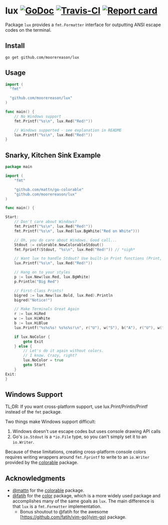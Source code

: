 # lux [![GoDoc](https://godoc.org/github.com/moorereason/lux?status.svg)](http://godoc.org/github.com/moorereason/lux) [![Travis-CI](https://travis-ci.org/moorereason/lux.svg)](https://travis-ci.org/moorereason/lux) [![Report card](https://goreportcard.com/badge/github.com/moorereason/lux)](https://goreportcard.com/report/github.com/moorereason/lux)

Package `lux` provides a `fmt.Formatter` interface for outputting ANSI escape codes on the terminal.

## Install

```text
go get github.com/moorereason/lux
```

## Usage

```go
import (
  "fmt"

  "github.com/moorereason/lux"
)

func main() {
	// No Windows support
	fmt.Printf("%s\n", lux.Red("Red!"))

	// Windows supported - see explanation in README
	lux.Printf("%s\n", lux.Red("Red!"))
}
```

## Snarky, Kitchen Sink Example

```go
package main

import (
	"fmt"

	"github.com/mattn/go-colorable"
	"github.com/moorereason/lux"
)

func main() {

Start:
	// Don't care about Windows?
	fmt.Printf("%s\n", lux.Red("Red!"))
	fmt.Printf("%s\n", lux.Red(lux.BgWhite("Red on White")))

	// Oh, you do care about Windows. Good call...
	Stdout := colorable.NewColorableStdout()
	fmt.Fprintf(Stdout, "%s\n", lux.Red("Red!")) // *sigh*

	// Want lux to handle Stdout? Use built-in Print functions (Print, Println, Printf)
	lux.Printf("%s\n", lux.Red("Red!"))

	// Hang on to your styles
	p := lux.New(lux.Red, lux.BgWhite)
	p.Println("Big Red")

	// First-Class Prints!
	bigred := lux.New(lux.Bold, lux.Red).Println
	bigred("Notice!")

	// Make Terminals Great Again
	r := lux.HiRed
	w := lux.HiWhite
	b := lux.HiBlue
	lux.Printf("%s%s%s! %s%s%s!\n", r("U"), w("S"), b("A"), r("U"), w("S"), b("A"))

	if lux.NoColor {
		goto Exit
	} else {
		// Let's do it again without colors.
		// I know. Crazy, right?
		lux.NoColor = true
		goto Start
	}
Exit:
}
```

## Windows Support

TL;DR: If you want cross-platform support, use lux.Print/Println/Printf instead
of the `fmt` package.

Two things make Windows support difficult:

1. Windows doesn't use escape codes but uses console drawing API calls
2. Go's `io.Stdout` is a `*io.File` type, so you can't simply set it to an
   `io.Writer`.

Because of these limitations, creating cross-platform console colors requires
writing wrappers around `fmt.Fprintf` to write to an `io.Writer` provided by
the [colorable](https://github.com/mattn/go-colorable) package.

## Acknowledgments

- [@mattn](https://github.com/mattn) for the [colorable](https://github.com/mattn/go-colorable) package.
- [@fatih](https://github.com/fatih) for the [color](https://github.com/fatih/color) package,
  which is a more widely used package and accomplishes many of the same goals as `lux`.
  The main difference is that `lux` is a `fmt.Formatter` implementation.
    - Bonus shoutout to @fatih for the awesome [https://github.com/fatih/vim-go](vim-go) package.
